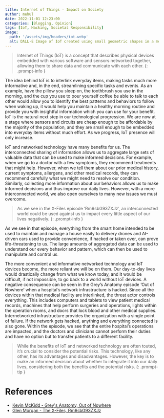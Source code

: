 ```yaml
---
title: Internet of Things - Impact on Society
author: mehul
date: 2022-11-01 12:23:00
categories: [Blogging, Opinion]
tags: [IoT, Hacking, Societal Responsibility]
image:
  path: '/assets/img/headers/iot.webp'
  alt: DALL-E Image of IoT created using small geometric shapes in a monochrome design on a black background.
---
```


> Internet of Things (IoT) is a concept that describes physical devices embedded with various software and sensors networked together, allowing them to share data and communicate with each other.
{: .prompt-info }

The idea behind IoT is to interlink everyday items, making tasks much more informative and, in the end, streamlining specific tasks and events. As an example, have the pillow you sleep on, the toothbrush you use in the morning, and the cup you use to pour yourself coffee be able to talk to each other would allow you to identify the best patterns and behaviors to follow when waking up, it would help you maintain a healthy morning routine and provide you with insightful information which you can use for your benefit. IoT is the natural next step in our technological progression. We are now at a stage where sensors and circuits are cheap enough to be affordable by the majority of the population, and they are small enough to be embedded into everyday items without much effort. As we progress, IoT presence will only increase.

IoT and networked technology have many benefits for us. The interconnected sharing of information allows us to aggregate large sets of valuable data that can be used to make informed decisions. For example, when we go to a doctor with a few symptoms, they recommend treatments that might help. However, when we tell them about our prior medical history, current symptoms, allergens, and other medical records, they can recommend carefully what we might need to resolve our condition. Similarly, collecting more information about our behaviors allows us to make informed decisions and thus improve our daily lives. However, with a more interconnected world, we also open ourselves to many new issues we must overcome.

> As we see in the X-Files episode ‘Rm9sbG93ZXJz’, an interconnected world could be used against us to impact every little aspect of our lives negatively.
{: .prompt-info }

As we see in that episode, everything from the smart home intended to be used to maintain and manage a house easily to delivery drones and AI-driven cars used to provide convenience, if hacked or taken over, can prove life-threatening to us. The large amounts of aggregated data can be used to understand our every behavior and pattern, which can then be used to manipulate and control us.

The more convenient and informative networked technology and IoT devices become, the more reliant we will be on them. Our day-to-day lives would drastically change from what we know today, and it would be difficult, if not impossible, to go back to a world without IoT devices. A negative consequence can be seen in the Grey’s Anatomy episode ‘Out of Nowhere’ when a hospital’s network infrastructure is hacked. Since all the devices within that medical facility are interlinked, the threat actor controls everything. This includes computers and tablets to view patient medical records, machines that help perform surgeries and operations, lights within the operation rooms, and doors that lock blood and other medical supplies. Internetworked infrastructure provides the organization with a single point of failure. If the network gets hacked, anything and everything connected is also gone. Within the episode, we see that the entire hospital’s operations are impacted, and the doctors and clinicians cannot perform their duties and have no option but to transfer patients to a different facility.

> While the benefits of IoT and networked technology are often touted, it’s crucial to consider the potential risks. This technology, like any other, has its advantages and disadvantages. However, the key is to make an informed decision about whether to integrate it into our daily lives, considering both the benefits and the potential risks.
{: .prompt-tip }

# References

- [Kevin McKidd - Grey's Anatomy, Out of Nowhere](https://www.imdb.com/title/tt7043730/)
- [Glen Morgan - The X-Files, Rm9sbG93ZXJz](https://www.imdb.com/title/tt6803124/)
